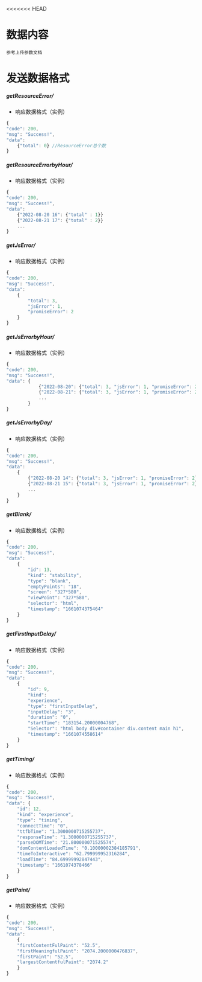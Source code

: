 <<<<<<< HEAD

# 数据内容
	参考上传参数文档
	
# 发送数据格式

##### getResourceError/

- 响应数据格式（实例）

```javascript
{
"code": 200, 
"msg": "Success!", 
"data": 
	{"total": 0} //ResourceError总个数
}
```

##### getResourceErrorbyHour/

- 响应数据格式（实例）

```javascript
{
"code": 200, 
"msg": "Success!", 
"data": 
	{"2022-08-20 16": {"total" : 1}}
	{"2022-08-21 17": {"total" : 2}}
	...
}
```

##### getJsError/

- 响应数据格式（实例）

```javascript
{
"code": 200, 
"msg": "Success!", 
"data": 
	{
		"total": 3, 
		"jsError": 1, 
		"promiseError": 2
	}
}
```

##### getJsErrorbyHour/

- 响应数据格式（实例）

```javascript
{
"code": 200, 
"msg": "Success!", 
"data": {
			{"2022-08-20": {"total": 3, "jsError": 1, "promiseError": 2}
			{"2022-08-21": {"total": 3, "jsError": 1, "promiseError": 2}
			...
		}
}
```

##### getJsErrorbyDay/

- 响应数据格式（实例）

```javascript
{
"code": 200, 
"msg": "Success!", 
"data": 
	{
		{"2022-08-20 14": {"total": 3, "jsError": 1, "promiseError": 2}
		{"2022-08-21 15": {"total": 3, "jsError": 1, "promiseError": 2}
		...
	}
}
```
##### getBlank/

- 响应数据格式（实例）

```javascript
{
"code": 200, 
"msg": "Success!", 
"data": 
	{
		"id": 13, 
		"kind": "stability", 
		"type": "blank", 
		"emptyPoints": "18", 
		"screen": "327*580", 
		"viewPoint": "327*580", 
		"selector": "html", 
		"timestamp": "1661074375464"
	}
}
```




##### getFirstInputDelay/

- 响应数据格式（实例）

```javascript
{
"code": 200, 
"msg": "Success!", 
"data": 
	{
		"id": 9, 
		"kind": 
		"experience", 
		"type": "firstInputDelay", 
		"inputDelay": "3", 
		"duration": "0", 
		"startTime": "183154.20000004768", 
		"Selector": "html body div#container div.content main h1", 
		"timestamp": "1661074558614"
	}
}
```

##### getTiming/

- 响应数据格式（实例）

```javascript
{
"code": 200, 
"msg": "Success!", 
"data": {
	"id": 12, 
	"kind": "experience", 
	"type": "timing", 
	"connectTime": "0", 
	"ttfbTime": "1.3000000715255737", 
	"responseTime": "1.3000000715255737", 
	"parseDOMTime": "21.800000071525574", 
	"domContentLoadedTime": "0.10000002384185791", 
	"timeToInteractive": "62.799999952316284", 
	"loadTime": "84.69999992847443", 
	"timestamp": "1661074378466"
	}
}
```

##### getPaint/

- 响应数据格式（实例）

```javascript
{
"code": 200, 
"msg": "Success!", 
"data": 
	{
	"firstContentFulPaint": "52.5", 
	"firstMeaningfulPaint": "2074.2000000476837", 
	"firstPaint": "52.5", 
	"largestContentfulPaint": "2074.2"
	}
}
```

